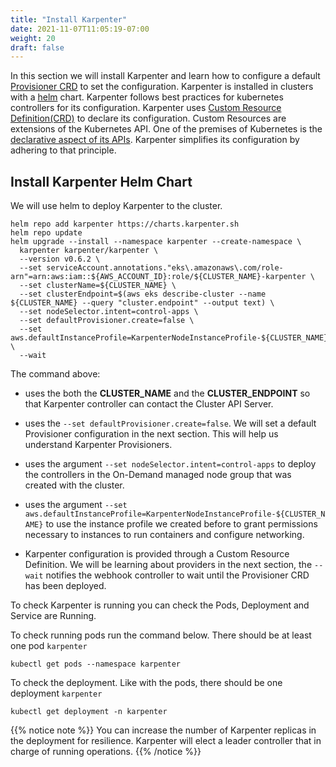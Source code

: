 ```yaml
---
title: "Install Karpenter"
date: 2021-11-07T11:05:19-07:00
weight: 20
draft: false
---
```


In this section we will install Karpenter and learn how to configure a default [Provisioner CRD](https://karpenter.sh/docs/provisioner-crd/) to set the configuration. Karpenter is installed in clusters with a [helm](https://helm.sh/) chart. Karpenter follows best practices for kubernetes controllers for its configuration. Karpenter uses [Custom Resource Definition(CRD)](https://kubernetes.io/docs/concepts/extend-kubernetes/api-extension/custom-resources/) to declare its configuration. Custom Resources are extensions of the Kubernetes API. One of the premises of Kubernetes is the [declarative aspect of its APIs](https://kubernetes.io/docs/concepts/overview/kubernetes-api/). Karpenter simplifies its configuration by adhering to that principle.

## Install Karpenter Helm Chart

We will use helm to deploy Karpenter to the cluster. 

```
helm repo add karpenter https://charts.karpenter.sh
helm repo update
helm upgrade --install --namespace karpenter --create-namespace \
  karpenter karpenter/karpenter \
  --version v0.6.2 \
  --set serviceAccount.annotations."eks\.amazonaws\.com/role-arn"=arn:aws:iam::${AWS_ACCOUNT_ID}:role/${CLUSTER_NAME}-karpenter \
  --set clusterName=${CLUSTER_NAME} \
  --set clusterEndpoint=$(aws eks describe-cluster --name ${CLUSTER_NAME} --query "cluster.endpoint" --output text) \
  --set nodeSelector.intent=control-apps \
  --set defaultProvisioner.create=false \
  --set aws.defaultInstanceProfile=KarpenterNodeInstanceProfile-${CLUSTER_NAME} \
  --wait
```

The command above:

* uses the both the **CLUSTER_NAME** and the **CLUSTER_ENDPOINT** so that Karpenter controller can contact the Cluster API Server.

* uses the `--set defaultProvisioner.create=false`. We will set a default Provisioner configuration in the next section. This will help us understand Karpenter Provisioners.

* uses the argument `--set nodeSelector.intent=control-apps` to deploy the controllers in the On-Demand managed node group that was created with the cluster.

* uses the argument `--set aws.defaultInstanceProfile=KarpenterNodeInstanceProfile-${CLUSTER_NAME}` to use the instance profile we created before to grant permissions necessary to instances to run containers and configure networking.

* Karpenter configuration is provided through a Custom Resource Definition. We will be learning about providers in the next section, the `--wait` notifies the webhook controller to wait until the Provisioner CRD has been deployed.

To check Karpenter is running you can check the Pods, Deployment and Service are Running.

To check running pods run the command below. There should be at least one pod `karpenter`
```
kubectl get pods --namespace karpenter
```

To check the deployment. Like with the pods, there should be one deployment  `karpenter`
```
kubectl get deployment -n karpenter
```

{{% notice note %}}
You can increase the number of Karpenter replicas in the deployment for resilience. Karpenter will elect a leader controller that in charge of running operations.
{{% /notice %}}


